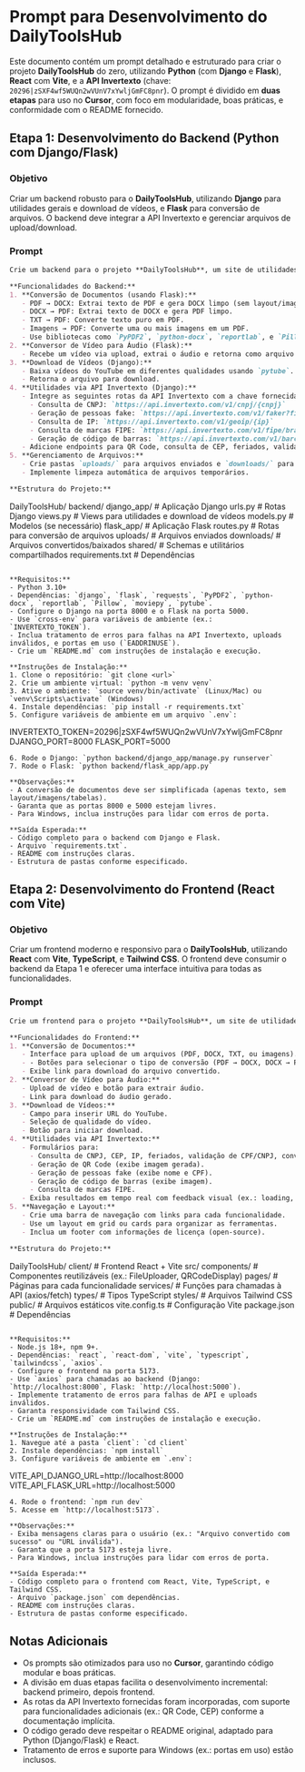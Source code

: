 # Prompt para Desenvolvimento do DailyToolsHub

Este documento contém um prompt detalhado e estruturado para criar o projeto **DailyToolsHub** do zero, utilizando **Python** (com **Django** e **Flask**), **React** com **Vite**, e a **API Invertexto** (chave: `20296|zSXF4wf5WUQn2wVUnV7xYwljGmFC8pnr`). O prompt é dividido em **duas etapas** para uso no **Cursor**, com foco em modularidade, boas práticas, e conformidade com o README fornecido.

## Etapa 1: Desenvolvimento do Backend (Python com Django/Flask)

### Objetivo
Criar um backend robusto para o **DailyToolsHub**, utilizando **Django** para utilidades gerais e download de vídeos, e **Flask** para conversão de arquivos. O backend deve integrar a API Invertexto e gerenciar arquivos de upload/download.

### Prompt

```markdown
Crie um backend para o projeto **DailyToolsHub**, um site de utilidades diárias, utilizando **Python** com **Django** para a estrutura principal e **Flask** para endpoints específicos de conversão de arquivos (PDF, DOCX, TXT, imagens, vídeo para áudio). O backend deve integrar a **API Invertexto** com a chave `20296|zSXF4wf5WUQn2wVUnV7xYwljGmFC8pnr` e suportar as funcionalidades descritas abaixo. Siga a estrutura do projeto fornecida e garanta que o código seja modular, com tratamento de erros e documentação.

**Funcionalidades do Backend:**
1. **Conversão de Documentos (usando Flask):**
   - PDF → DOCX: Extrai texto de PDF e gera DOCX limpo (sem layout/imagens).
   - DOCX → PDF: Extrai texto de DOCX e gera PDF limpo.
   - TXT → PDF: Converte texto puro em PDF.
   - Imagens → PDF: Converte uma ou mais imagens em um PDF.
   - Use bibliotecas como `PyPDF2`, `python-docx`, `reportlab`, e `Pillow`.
2. **Conversor de Vídeo para Áudio (Flask):**
   - Recebe um vídeo via upload, extrai o áudio e retorna como arquivo (use `moviepy`).
3. **Download de Vídeos (Django):**
   - Baixa vídeos do YouTube em diferentes qualidades usando `pytube`.
   - Retorna o arquivo para download.
4. **Utilidades via API Invertexto (Django):**
   - Integre as seguintes rotas da API Invertexto com a chave fornecida:
     - Consulta de CNPJ: `https://api.invertexto.com/v1/cnpj/{cnpj}`
     - Geração de pessoas fake: `https://api.invertexto.com/v1/faker?fields=name,cpf&locale=pt_BR`
     - Consulta de IP: `https://api.invertexto.com/v1/geoip/{ip}`
     - Consulta de marcas FIPE: `https://api.invertexto.com/v1/fipe/brands/{id}`
     - Geração de código de barras: `https://api.invertexto.com/v1/barcode?text={text}&type=code39&font=arial`
   - Adicione endpoints para QR Code, consulta de CEP, feriados, validação de CPF/CNPJ, conversão de moedas, validação de e-mail, e número por extenso (use a documentação da API Invertexto para as rotas correspondentes).
5. **Gerenciamento de Arquivos:**
   - Crie pastas `uploads/` para arquivos enviados e `downloads/` para arquivos gerados.
   - Implemente limpeza automática de arquivos temporários.

**Estrutura do Projeto:**
```
DailyToolsHub/
  backend/
    django_app/         # Aplicação Django
      urls.py           # Rotas Django
      views.py          # Views para utilidades e download de vídeos
      models.py         # Modelos (se necessário)
    flask_app/          # Aplicação Flask
      routes.py         # Rotas para conversão de arquivos
    uploads/            # Arquivos enviados
    downloads/          # Arquivos convertidos/baixados
    shared/             # Schemas e utilitários compartilhados
  requirements.txt      # Dependências
```

**Requisitos:**
- Python 3.10+
- Dependências: `django`, `flask`, `requests`, `PyPDF2`, `python-docx`, `reportlab`, `Pillow`, `moviepy`, `pytube`.
- Configure o Django na porta 8000 e o Flask na porta 5000.
- Use `cross-env` para variáveis de ambiente (ex.: `INVERTEXTO_TOKEN`).
- Inclua tratamento de erros para falhas na API Invertexto, uploads inválidos, e portas em uso (`EADDRINUSE`).
- Crie um `README.md` com instruções de instalação e execução.

**Instruções de Instalação:**
1. Clone o repositório: `git clone <url>`
2. Crie um ambiente virtual: `python -m venv venv`
3. Ative o ambiente: `source venv/bin/activate` (Linux/Mac) ou `venv\Scripts\activate` (Windows)
4. Instale dependências: `pip install -r requirements.txt`
5. Configure variáveis de ambiente em um arquivo `.env`:
   ```
   INVERTEXTO_TOKEN=20296|zSXF4wf5WUQn2wVUnV7xYwljGmFC8pnr
   DJANGO_PORT=8000
   FLASK_PORT=5000
   ```
6. Rode o Django: `python backend/django_app/manage.py runserver`
7. Rode o Flask: `python backend/flask_app/app.py`

**Observações:**
- A conversão de documentos deve ser simplificada (apenas texto, sem layout/imagens/tabelas).
- Garanta que as portas 8000 e 5000 estejam livres.
- Para Windows, inclua instruções para lidar com erros de porta.

**Saída Esperada:**
- Código completo para o backend com Django e Flask.
- Arquivo `requirements.txt`.
- README com instruções claras.
- Estrutura de pastas conforme especificado.
```

## Etapa 2: Desenvolvimento do Frontend (React com Vite)

### Objetivo
Criar um frontend moderno e responsivo para o **DailyToolsHub**, utilizando **React** com **Vite**, **TypeScript**, e **Tailwind CSS**. O frontend deve consumir o backend da Etapa 1 e oferecer uma interface intuitiva para todas as funcionalidades.

### Prompt

```markdown
Crie um frontend para o projeto **DailyToolsHub**, um site de utilidades diárias, utilizando **React** com **Vite**. O frontend deve consumir o backend desenvolvido na Etapa 1 (Django na porta 8000, Flask na porta 5000) e implementar uma interface moderna, responsiva e intuitiva para as funcionalidades descritas. Use **TypeScript** para tipagem e **Tailwind CSS** para estilização.

**Funcionalidades do Frontend:**
1. **Conversão de Documentos:**
   - Interface para upload de um arquivos (PDF, DOCX, TXT, ou imagens).
   - - Botões para selecionar o tipo de conversão (PDF → DOCX, DOCX → PDF, TXT → PDF, ou Imagens → PDF).
   - Exibe link para download do arquivo convertido.
2. **Conversor de Vídeo para Áudio:**
   - Upload de vídeo e botão para extrair áudio.
   - Link para download do áudio gerado.
3. **Download de Vídeos:**
   - Campo para inserir URL do YouTube.
   - Seleção de qualidade do vídeo.
   - Botão para iniciar download.
4. **Utilidades via API Invertexto:**
   - Formulários para:
     - Consulta de CNPJ, CEP, IP, feriados, validação de CPF/CNPJ, conversão de moedas, validação de e-mail, número por extenso.
     - Geração de QR Code (exibe imagem gerada).
     - Geração de pessoas fake (exibe nome e CPF).
     - Geração de código de barras (exibe imagem).
     - Consulta de marcas FIPE.
   - Exiba resultados em tempo real com feedback visual (ex.: loading, erro, sucesso).
5. **Navegação e Layout:**
   - Crie uma barra de navegação com links para cada funcionalidade.
   - Use um layout em grid ou cards para organizar as ferramentas.
   - Inclua um footer com informações de licença (open-source).

**Estrutura do Projeto:**
```
DailyToolsHub/
  client/                   # Frontend React + Vite
    src/
      components/           # Componentes reutilizáveis (ex.: FileUploader, QRCodeDisplay)
      pages/                # Páginas para cada funcionalidade
      services/             # Funções para chamadas à API (axios/fetch)
      types/                # Tipos TypeScript
      styles/               # Arquivos Tailwind CSS
    public/                 # Arquivos estáticos
    vite.config.ts          # Configuração Vite
    package.json            # Dependências
```

**Requisitos:**
- Node.js 18+, npm 9+.
- Dependências: `react`, `react-dom`, `vite`, `typescript`, `tailwindcss`, `axios`.
- Configure o frontend na porta 5173.
- Use `axios` para chamadas ao backend (Django: `http://localhost:8000`, Flask: `http://localhost:5000`).
- Implemente tratamento de erros para falhas de API e uploads inválidos.
- Garanta responsividade com Tailwind CSS.
- Crie um `README.md` com instruções de instalação e execução.

**Instruções de Instalação:**
1. Navegue até a pasta `client`: `cd client`
2. Instale dependências: `npm install`
3. Configure variáveis de ambiente em `.env`:
   ```
   VITE_API_DJANGO_URL=http://localhost:8000
   VITE_API_FLASK_URL=http://localhost:5000
   ```
4. Rode o frontend: `npm run dev`
5. Acesse em `http://localhost:5173`.

**Observações:**
- Exiba mensagens claras para o usuário (ex.: "Arquivo convertido com sucesso" ou "URL inválida").
- Garanta que a porta 5173 esteja livre.
- Para Windows, inclua instruções para lidar com erros de porta.

**Saída Esperada:**
- Código completo para o frontend com React, Vite, TypeScript, e Tailwind CSS.
- Arquivo `package.json` com dependências.
- README com instruções claras.
- Estrutura de pastas conforme especificado.
```

## Notas Adicionais
- Os prompts são otimizados para uso no **Cursor**, garantindo código modular e boas práticas.
- A divisão em duas etapas facilita o desenvolvimento incremental: backend primeiro, depois frontend.
- As rotas da API Invertexto fornecidas foram incorporadas, com suporte para funcionalidades adicionais (ex.: QR Code, CEP) conforme a documentação implícita.
- O código gerado deve respeitar o README original, adaptado para Python (Django/Flask) e React.
- Tratamento de erros e suporte para Windows (ex.: portas em uso) estão inclusos.